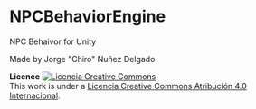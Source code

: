 # NPCBehaviorEngine
NPC Behaivor for Unity

Made by Jorge "Chiro" Nuñez Delgado

<strong>Licence</strong>
<a rel="license" href="http://creativecommons.org/licenses/by/4.0/"><img alt="Licencia Creative Commons" style="border-width:0" src="https://i.creativecommons.org/l/by/4.0/88x31.png" /></a><br />This work is under a <a rel="license" href="http://creativecommons.org/licenses/by/4.0/">Licencia Creative Commons Atribución 4.0 Internacional</a>.
